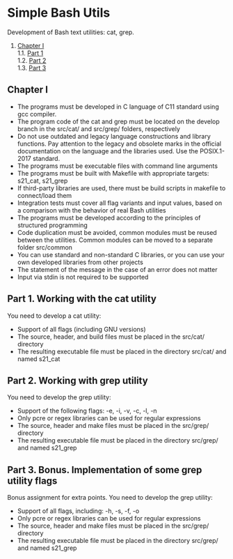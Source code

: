 # Simple Bash Utils

Development of Bash text utilities: cat, grep.

1. [Chapter I](#chapter-i) \
   1.1. [Part 1](#part-1-working-with-the-cat-utility)  
   1.2. [Part 2](#part-2-working-with-grep-utility)  
   1.3. [Part 3](#part-3-bonus-implementation-of-some-grep-utility-flags)

## Chapter I

- The programs must be developed in C language of C11 standard using gcc compiler.
- The program code of the cat and grep must be located on the develop branch in the src/cat/ and src/grep/ folders, respectively  
- Do not use outdated and legacy language constructions and library functions. Pay attention to the legacy and obsolete marks in the official documentation on the language and the libraries used. Use the POSIX.1-2017 standard.
- The programs must be executable files with command line arguments
- The programs must be built with Makefile with appropriate targets: s21_cat, s21_grep
- If third-party libraries are used, there must be build scripts in makefile to connect/load them
- Integration tests must cover all flag variants and input values, based on a comparison with the behavior of real Bash utilities 
- The programs must be developed according to the principles of structured programming
- Code duplication must be avoided, common modules must be reused between the utilities. Common modules can be moved to a separate folder src/common
- You can use standard and non-standard C libraries, or you can use your own developed libraries from other projects
- The statement of the message in the case of an error does not matter
- Input via stdin is not required to be supported

## Part 1. Working with the cat utility

You need to develop a cat utility:
- Support of all flags (including GNU versions)
- The source, header, and build files must be placed in the src/cat/ directory
- The resulting executable file must be placed in the directory src/cat/ and named s21_cat

## Part 2. Working with grep utility

You need to develop the grep utility:
- Support of the following flags:  -e, -i, -v, -c, -l, -n
- Only pcre or regex libraries can be used for regular expressions
- The source, header and make files must be placed in the src/grep/ directory
- The resulting executable file must be placed in the directory src/grep/ and named s21_grep

## Part 3. Bonus. Implementation of some grep utility flags

Bonus assignment for extra points. You need to develop the grep utility:
- Support of all flags, including: -h, -s, -f, -o
- Only pcre or regex libraries can be used for regular expressions
- The source, header and make files must be placed in the src/grep/ directory
- The resulting executable file must be placed in the directory src/grep/ and named s21_grep

